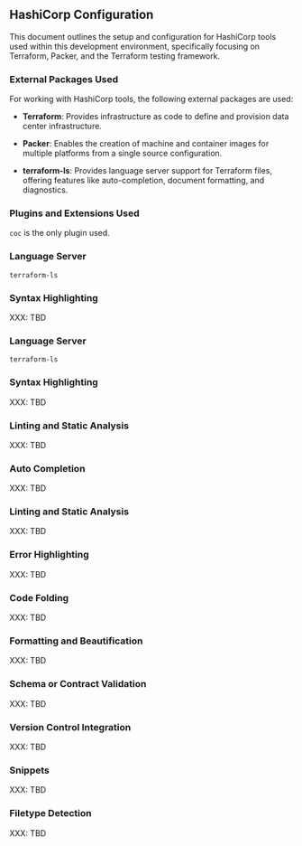 ## HashiCorp Configuration

This document outlines the setup and configuration for HashiCorp tools used
within this development environment, specifically focusing on Terraform,
Packer, and the Terraform testing framework.

### External Packages Used

For working with HashiCorp tools, the following external packages are used:

- **Terraform**: Provides infrastructure as code to define and provision data
    center infrastructure.

- **Packer**: Enables the creation of machine and container images for
    multiple platforms from a single source configuration.

- **terraform-ls**: Provides language server support for Terraform files,
    offering features like auto-completion, document formatting, and
    diagnostics.

### Plugins and Extensions Used

`coc` is the only plugin used.

### Language Server

`terraform-ls`

### Syntax Highlighting

XXX: TBD

### Language Server

`terraform-ls`

### Syntax Highlighting

XXX: TBD

### Linting and Static Analysis

XXX: TBD

### Auto Completion

XXX: TBD

### Linting and Static Analysis

XXX: TBD

### Error Highlighting

XXX: TBD

### Code Folding

XXX: TBD

### Formatting and Beautification

XXX: TBD

### Schema or Contract Validation

XXX: TBD

### Version Control Integration

XXX: TBD

### Snippets

XXX: TBD

### Filetype Detection

XXX: TBD
